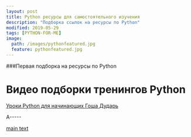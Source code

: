 ```yaml
---
layout: post
title: Python ресурсы для самостоятельного изучения
description: "Подборка ссылок на ресурсы по Python"
modified: 2019-05-29
tags: [PYTHON-FOR-ME]
image:
  path: /images/pythonfeatured.jpg
  feature: pythonfeatured.jpg
---
```


###Первая подборка на ресурсы по Python

# Видео подборки тренингов Python

[Уроки Python для начинающих Гоша Дударь](https://www.youtube.com/watch?v=n0xtO0x81cg&list=PL0lO_mIqDDFXgfuxOEDTCwsWmKezOaDTu)

A-----

[main text](https://img.youtube.com/vi/n0xtO0x81cg/0.jpg)
